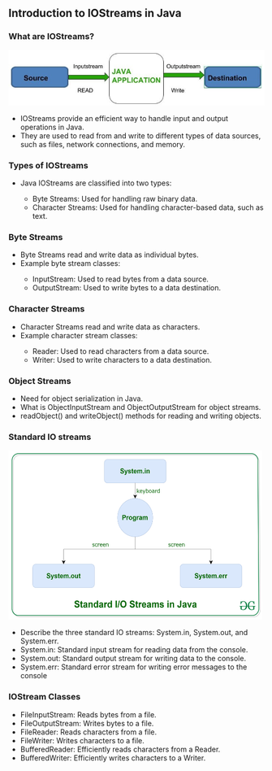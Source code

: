 <h2>Introduction to IOStreams in Java</h2>
<h3>What are IOStreams?</h3>
 <img src="src\images\Input-Output-Stream_base_diagram.jpg" alt="Trulli">
<ul>
  <li>IOStreams provide an efficient way to handle input and output operations in Java.</li>
  <li>They are used to read from and write to different types of data sources, such as files, network connections, and memory.</li>
  </ul>
    <h3>Types of IOStreams</h3>
    <ul>
  <li>Java IOStreams are classified into two types:</li>
  <ul>
    <li>Byte Streams: Used for handling raw binary data.</li>
    <li>Character Streams: Used for handling character-based data, such as text.</li>
  </ul>
  </ul>
  
  
   <h3>Byte Streams</h3>
    <ul>
      <li>Byte Streams read and write data as individual bytes.</li>
      <li>Example byte stream classes:</li>
      <ul>
        <li>InputStream: Used to read bytes from a data source.</li>
         <li>OutputStream: Used to write bytes to a data destination.</li>
      </ul>
       </ul>
    <h3>Character Streams</h3>
   <ul>
     <li>Character Streams read and write data as characters.</li>
     <li>Example character stream classes:</li>
     <ul>
       <li>Reader: Used to read characters from a data source.</li>
       <li>Writer: Used to write characters to a data destination.</li>
     </ul>
  </ul>
  
  <h3>Object Streams</h3>
  <ul>
  <li>Need for object serialization in Java.</li>
  <li>What is ObjectInputStream and ObjectOutputStream for object streams.</li>
  <li>readObject() and writeObject() methods for reading and writing objects.</li>
  </ul>
  
   <h3>Standard IO streams</h3>
    <img src="src\images\Standars_IO_Streams.png" alt="Trulli" width="500" height="333">
    <ul>
    <li>Describe the three standard IO streams: System.in, System.out, and System.err.</li>
     <li>System.in: Standard input stream for reading data from the console.</li>
       <li>System.out: Standard output stream for writing data to the console.</li>
      <li>System.err: Standard error stream for writing error messages to the console</li>
      </ul>
  
   <h3>IOStream Classes</h3>
  <ul>
    <li>FileInputStream: Reads bytes from a file.</li>
    <li>FileOutputStream: Writes bytes to a file.</li>
    <li>FileReader: Reads characters from a file.</li>
    <li>FileWriter: Writes characters to a file.</li>
    <li>BufferedReader: Efficiently reads characters from a Reader.</li>
    <li>BufferedWriter: Efficiently writes characters to a Writer.</li>
     </ul>
